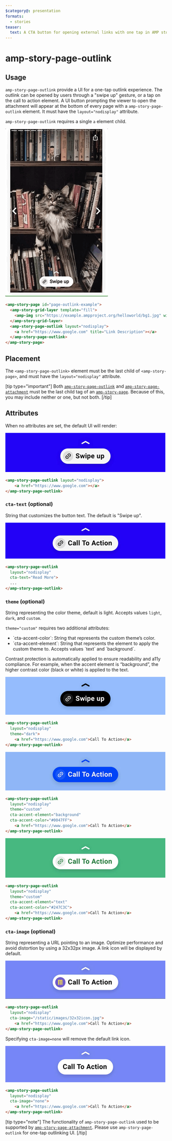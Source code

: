 ```yaml
---
$category@: presentation
formats:
  - stories
teaser:
  text: A CTA button for opening external links with one tap in AMP story pages.
---
```


<!--
Copyright 2021 The AMP HTML Authors. All Rights Reserved.

Licensed under the Apache License, Version 2.0 (the "License");
you may not use this file except in compliance with the License.
You may obtain a copy of the License at

      http://www.apache.org/licenses/LICENSE-2.0

Unless required by applicable law or agreed to in writing, software
distributed under the License is distributed on an "AS-IS" BASIS,
WITHOUT WARRANTIES OR CONDITIONS OF ANY KIND, either express or implied.
See the License for the specific language governing permissions and
limitations under the License.
-->

# amp-story-page-outlink

## Usage

`amp-story-page-outlink` provide a UI for a one-tap outlink experience. The outlink can be opened by users through a "swipe up" gesture, or a tap on the call to action element.
A UI button prompting the viewer to open the attachment will appear at the bottom of every page with a `amp-story-page-outlink` element.
It must have the `layout="nodisplay"` attribute.

`amp-story-page-outlink` requires a single `a` element child.

<amp-img alt="AMP Story page attachment" layout="fixed" src="img/amp-story-page-outlink.gif" width="240" height="480">
  <noscript>
    <img alt="AMP Story page attachment" src="img/amp-story-page-outlink.gif" />
  </noscript>
</amp-img>

```html
<amp-story-page id="page-outlink-example">
  <amp-story-grid-layer template="fill">
    <amp-img src="https://example.ampproject.org/helloworld/bg1.jpg" width="900" height="1600">
  </amp-story-grid-layer>
  <amp-story-page-outlink layout="nodisplay">
    <a href="https://www.google.com" title="Link Description"></a>
  </amp-story-page-outlink>
</amp-story-page>
```

## Placement

The `<amp-story-page-outlink>` element must be the last child of `<amp-story-page>`, and must have the `layout="nodisplay"` attribute.

[tip type="important"]
Both [`amp-story-page-outlink`](amp-story-page-outlink.md) and [`amp-story-page-attachment`](amp-story-page-attachment.md) must be the last child tag of an [`amp-story-page`](amp-story-page.md). Because of this, you may include neither or one, but not both.
[/tip]

## Attributes

When no attributes are set, the default UI will render:

![amp-story-page-outlink-default](img/amp-story-page-outlink-default.jpg)

```html
<amp-story-page-outlink layout="nodisplay">
    <a href="https://www.google.com"></a>
</amp-story-page-outlink>
```

### `cta-text` (optional)

String that customizes the button text. The default is "Swipe up".

![amp-story-page-outlink-cta-text](img/amp-story-page-outlink-cta-text.jpg)

```html
<amp-story-page-outlink
  layout="nodisplay"
  cta-text="Read More">
  ...
</amp-story-page-outlink>
```

### `theme` (optional)

String representing the color theme, default is light. Accepts values `light`, `dark`, and `custom`.

`theme="custom"` requires two additional attributes:

<ul>
  <li>`cta-accent-color`: String that represents the custom theme’s color.</li>
  <li>`cta-accent-element`: String that represents the element to apply the custom theme to. Accepts values `text` and `background`.</li>
</ul>

Contrast protection is automatically applied to ensure readability and a11y compliance. For example, when the accent element is “background”, the higher contrast color (black or white) is applied to the text.

![amp-story-page-outlink-dark-theme](img/amp-story-page-outlink-dark-theme.jpg)

```html
<amp-story-page-outlink
  layout="nodisplay"
  theme="dark">
    <a href="https://www.google.com">Call To Action</a>
</amp-story-page-outlink>
```

![amp-story-page-outlink-custom-theme](img/amp-story-page-outlink-custom-theme-background.jpg)

```html
<amp-story-page-outlink
  layout="nodisplay"
  theme="custom"
  cta-accent-element="background"
  cta-accent-color="#0047FF">
    <a href="https://www.google.com">Call To Action</a>
</amp-story-page-outlink>
```

![amp-story-page-outlink-custom-theme](img/amp-story-page-outlink-custom-theme-text.jpg)

```html
<amp-story-page-outlink
  layout="nodisplay"
  theme="custom"
  cta-accent-element="text"
  cta-accent-color="#247C3C">
    <a href="https://www.google.com">Call To Action</a>
</amp-story-page-outlink>
```

### `cta-image` (optional)

String representing a URL pointing to an image. Optimize performance and avoid distortion by using a 32x32px image. A link icon will be displayed by default.

![amp-story-page-outlink-cta-image](img/amp-story-page-outlink-cta-image.jpg)

```html
<amp-story-page-outlink
  layout="nodisplay"
  cta-image="/static/images/32x32icon.jpg">
    <a href="https://www.google.com">Call To Action</a>
</amp-story-page-outlink>
```

Specifying `cta-image=none` will remove the default link icon.

![amp-story-page-outlink-cta-image-none](img/amp-story-page-outlink-cta-image-none.jpg)

```html
<amp-story-page-outlink
  layout="nodisplay"
  cta-image="none">
    <a href="https://www.google.com">Call To Action</a>
</amp-story-page-outlink>
```

[tip type="note"]
The functionality of `amp-story-page-outlink` used to be supported by [`amp-story-page-attachment`](https://amp.dev/documentation/components/amp-story-page-attachment/?format=stories). Please use `amp-story-page-outlink` for one-tap outlinking UI.
[/tip]
